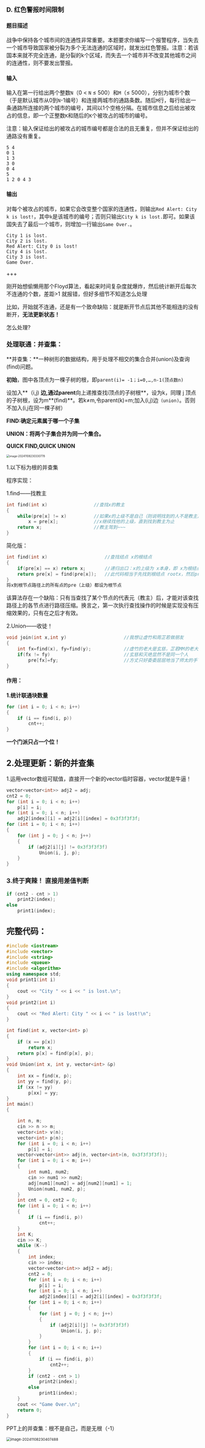 ### D. 红色警报时间限制

#### 题目描述

战争中保持各个城市间的连通性非常重要。本题要求你编写一个报警程序，当失去一个城市导致国家被分裂为多个无法连通的区域时，就发出红色警报。注意：若该国本来就不完全连通，是分裂的k个区域，而失去一个城市并不改变其他城市之间的连通性，则不要发出警报。

#### 输入

输入在第一行给出两个整数`N`（0 < `N` ≤ 500）和`M`（≤ 5000），分别为城市个数（于是默认城市从0到`N`-1编号）和连接两城市的通路条数。随后`M`行，每行给出一条通路所连接的两个城市的编号，其间以1个空格分隔。在城市信息之后给出被攻占的信息，即一个正整数`K`和随后的`K`个被攻占的城市的编号。

注意：输入保证给出的被攻占的城市编号都是合法的且无重复，但并不保证给出的通路没有重复。

```
5 4
0 1
1 3
3 0
0 4
5
1 2 0 4 3
```

#### 输出

对每个被攻占的城市，如果它会改变整个国家的连通性，则输出`Red Alert: City k is lost!`，其中`k`是该城市的编号；否则只输出`City k is lost.`即可。如果该国失去了最后一个城市，则增加一行输出`Game Over.`。

```
City 1 is lost.
City 2 is lost.
Red Alert: City 0 is lost!
City 4 is lost.
City 3 is lost.
Game Over.
```

+++

刚开始想偷懒用那个Floyd算法，看起来时间复杂度就爆炸，然后统计断开后每次不连通的个数，差距>1 就报错，但好多细节不知道怎么处理

比如，开始就不连通，还是有一个致命缺陷：就是断开节点后其他不能相连的没有断开，**无法更新状态！**

怎么处理?

### 处理联通：并查集：

**并查集：**一种树形的数据结构，用于处理不相交的集合合并(union)及查询(find)问题。

**初始**，图中各顶点为一棵子树的根，即`parent(i)= -1；i=0,…,n-1(顶点数n)`

设加入**（i,j) **边,通过parent**向上递推查找i顶点的子树根**，设为k，同理 j 顶点的子树根，设为m**(find)**。若k≠m,令parent(k)=m;加入(i,j)边`（union)`。否则不加入(i,j在同一棵子树）

**FIND:确定元素属于哪一个子集**

**UNION：将两个子集合并为同一个集合。**

**QUICK FIND,QUICK UNION**

<img src="https://liwenjunpictures.oss-cn-shenzhen.aliyuncs.com/202411082303882.png" alt="image-20241108230330778" style="zoom:50%;" />

1.以下标为根的并查集

程序实现：

1.find——找教主

```cpp
int find(int x)					//查找x的教主
{
    while(pre[x] != x)			//如果x的上级不是自己（则说明找到的人不是教主）
        x = pre[x];				//x继续找他的上级，直到找到教主为止
    return x;					//教主驾到~~~
}
```

简化版：

```cpp
int find(int x)     				//查找结点 x的根结点 
{
    if(pre[x] == x) return x;		//递归出口：x的上级为 x本身，即 x为根结点        
    return pre[x] = find(pre[x]);	//此代码相当于先找到根结点 rootx，然后pre[x]=rootx 
}
将x到根节点路径上的所有点的pre（上级）都设为根节点
```

该算法存在一个缺陷：只有当查找了某个节点的代表元（教主）后，才能对该查找路径上的各节点进行路径压缩。换言之，第一次执行查找操作的时候是实现没有压缩效果的，只有在之后才有效。

2.Union——收徒！

```cpp
void join(int x,int y)                     //我想让虚竹和周芷若做朋友
{
    int fx=find(x), fy=find(y);            //虚竹的老大是玄慈，芷若MM的老大是灭绝
    if(fx != fy)                           //玄慈和灭绝显然不是同一个人
        pre[fx]=fy;                        //方丈只好委委屈屈地当了师太的手下啦
}
```

#### **作用：**

**1.统计联通块数量**

```cpp
for (int i = 0; i < n; i++)
{
    if (i == find(i, p))
        cnt++;
}
```

**一个门派只占一个位！**

## 2.处理更新：新的并查集

1.运用vector数组可赋值，直接开一个新的vector临时容器，vector就是牛逼！

```cpp
vector<vector<int>> adj2 = adj;
cnt2 = 0;
for (int i = 0; i < n; i++)
    p[i] = i;
for (int i = 0; i < n; i++)
    adj2[index][i] = adj2[i][index] = 0x3f3f3f3f;
for (int i = 0; i < n; i++)
{
    for (int j = 0; j < n; j++)
    {
        if (adj2[i][j] != 0x3f3f3f3f)
            Union(i, j, p);
    }
}
```



### 3.终于爽辣！ 直接用差值判断

```cpp
if (cnt2 - cnt > 1)
    print2(index);
else
    print1(index);
```

## 完整代码：

```cpp
#include <iostream>
#include <vector>
#include <string>
#include <queue>
#include <algorithm>
using namespace std;
void print1(int i)
{
    cout << "City " << i << " is lost.\n";
}
void print2(int i)
{
    cout << "Red Alert: City " << i << " is lost!\n";
}

int find(int x, vector<int> p)
{
    if (x == p[x])
        return x;
    return p[x] = find(p[x], p);
}
void Union(int x, int y, vector<int> &p)
{
    int xx = find(x, p);
    int yy = find(y, p);
    if (xx != yy)
        p[xx] = yy;
}
int main()
{

    int n, m;
    cin >> n >> m;
    vector<int> v(n);
    vector<int> p(n);
    for (int i = 0; i < n; i++)
        p[i] = i;
    vector<vector<int>> adj(n, vector<int>(n, 0x3f3f3f3f));
    for (int i = 0; i < m; i++)
    {
        int num1, num2;
        cin >> num1 >> num2;
        adj[num1][num2] = adj[num2][num1] = 1;
        Union(num1, num2, p);
    }
    int cnt = 0, cnt2 = 0;
    for (int i = 0; i < n; i++)
    {
        if (i == find(i, p))
            cnt++;
    }
    int K;
    cin >> K;
    while (K--)
    {
        int index;
        cin >> index;
        vector<vector<int>> adj2 = adj;
        cnt2 = 0;
        for (int i = 0; i < n; i++)
            p[i] = i;
        for (int i = 0; i < n; i++)
            adj2[index][i] = adj2[i][index] = 0x3f3f3f3f;
        for (int i = 0; i < n; i++)
        {
            for (int j = 0; j < n; j++)
            {
                if (adj2[i][j] != 0x3f3f3f3f)
                    Union(i, j, p);
            }
        }
        for (int i = 0; i < n; i++)
        {
            if (i == find(i, p))
                cnt2++;
        }
        if (cnt2 - cnt > 1)
            print2(index);
        else
            print1(index);
    }
    cout << "Game Over.\n";
    return 0;
}
```



PPT上的并查集：根不是自己，而是无根（-1）

<img src="https://liwenjunpictures.oss-cn-shenzhen.aliyuncs.com/202411082304565.png" alt="image-20241108230407488" style="zoom:67%;" />

